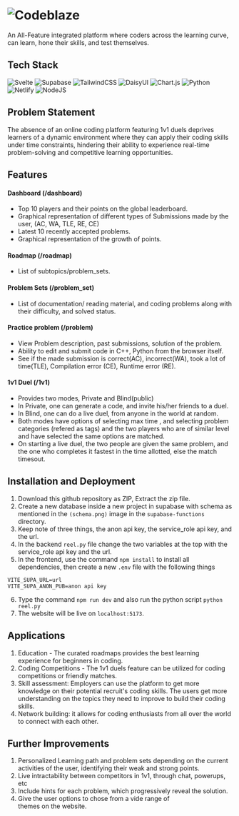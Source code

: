 
# ![Codeblaze](https://github.com/ar3s-nd/CodeBlaze_Public/assets/64828294/b65b474a-943a-4135-81e9-1d444ead0698)
An All-Feature integrated platform where coders across the learning curve, can learn, hone their skills, and test themselves.  




## Tech Stack
![Svelte](https://img.shields.io/badge/svelte-%23f1413d.svg?style=for-the-badge&logo=svelte&logoColor=white)
![Supabase](https://img.shields.io/badge/Supabase-3ECF8E?style=for-the-badge&logo=supabase&logoColor=white)
![TailwindCSS](https://img.shields.io/badge/tailwindcss-%2338B2AC.svg?style=for-the-badge&logo=tailwind-css&logoColor=white)
![DaisyUI](https://img.shields.io/badge/daisyui-5A0EF8?style=for-the-badge&logo=daisyui&logoColor=white)
![Chart.js](https://img.shields.io/badge/chart.js-F5788D.svg?style=for-the-badge&logo=chart.js&logoColor=white)
![Python](https://img.shields.io/badge/python-3670A0?style=for-the-badge&logo=python&logoColor=ffdd54)
![Netlify](https://img.shields.io/badge/netlify-%23000000.svg?style=for-the-badge&logo=netlify&logoColor=#00C7B7)
![NodeJS](https://img.shields.io/badge/node.js-6DA55F?style=for-the-badge&logo=node.js&logoColor=white)


## Problem Statement
The absence of an online coding platform featuring 1v1 duels deprives learners of a dynamic environment where they can apply their coding skills under time constraints, hindering their ability to experience real-time problem-solving and competitive learning opportunities.

## Features
#### Dashboard (/dashboard)
- Top 10 players and their points on the global leaderboard.
- Graphical representation of different types of Submissions made by the user, (AC, WA, TLE, RE, CE)
- Latest 10 recently accepted problems. 
- Graphical representation of the growth of points. 

#### Roadmap (/roadmap)
- List of subtopics/problem_sets.

#### Problem Sets (/problem_set)
- List of documentation/ reading material, and coding problems along with their difficulty, and solved status. 

#### Practice problem (/problem)
- View Problem description, past submissions, solution of the problem. 
- Ability to edit and submit code in C++, Python from the browser itself. 
- See if the made submission is correct(AC), incorrect(WA), took a lot of time(TLE), Compilation error (CE), Runtime error (RE).

#### 1v1 Duel (/1v1)
- Provides two modes, Private and Blind(public)
- In Private, one can generate a code, and invite his/her friends to a duel.
- In Blind, one can do a live duel, from anyone in the world at random. 
- Both modes have options of selecting max time , and selecting problem categories (refered as tags) and the two players who are of similar level and have selected the same options are matched. 
- On starting a live duel, the two people are given the same problem, and the one who completes it fastest in the time allotted, else the match timesout. 



## Installation and Deployment

1. Download this github repository as ZIP, Extract the zip file. 
2. Create a new database inside a new project in supabase with schema as mentioned in the `(schema.png)` image in the `supabase-functions` directory. 
3. Keep note of three things, the anon api key, the service_role api key, and the url. 
4. In the backend `reel.py` file change the two variables at the top with the service_role api key and the url.
5. In the frontend, use the command `npm install` to install all dependencies, then create a new `.env` file with the following things
```
VITE_SUPA_URL=url
VITE_SUPA_ANON_PUB=anon api key
```
6. Type the command `npm run dev` and also run the python script `python reel.py`
7. The website will be live on `localhost:5173`. 
## Applications
1. Education - The curated roadmaps provides the best learning experience for beginners in coding.
2. Coding Competitions - The 1v1 duels feature can be utilized for coding competitions or friendly matches. 
3. Skill assessment: Employers can use the platform to get more knowledge on their potential recruit's coding skills. The users get more understanding on the topics they need to improve to build their coding skills.
4. Network building: it allows for coding enthusiasts from all over the world to connect with each other.

## Further Improvements
1.	Personalized Learning path and problem sets depending on the current activities of the user, identifying their weak and strong points.
2.	Live intractability between competitors in 1v1, through chat, powerups, etc
3.	Include hints for each problem, which progressively reveal the solution.
4.	Give the user options to chose from a vide range of themes on the website.
